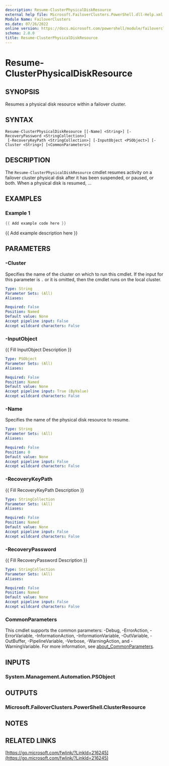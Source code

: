 ```yaml
---
description: Resume-ClusterPhysicalDiskResource
external help file: Microsoft.FailoverClusters.PowerShell.dll-Help.xml
Module Name: FailoverClusters
ms.date: 07/26/2022
online version: https://docs.microsoft.com/powershell/module/failoverclusters/resume-clusterphysicaldiskresource?view=windowsserver2022-ps&wt.mc_id=ps-gethelp
schema: 2.0.0
title: Resume-ClusterPhysicalDiskResource
---
```


# Resume-ClusterPhysicalDiskResource

## SYNOPSIS
Resumes a physical disk resource within a failover cluster.

## SYNTAX

```
Resume-ClusterPhysicalDiskResource [[-Name] <String>] [-RecoveryPassword <StringCollection>]
 [-RecoveryKeyPath <StringCollection>] [-InputObject <PSObject>] [-Cluster <String>] [<CommonParameters>]
```

## DESCRIPTION
The `Resume-ClusterPhysicalDiskResource` cmdlet resumes activity on a failover cluster physical
disk after it has been suspended, or paused, or both. When a physical disk is resumed, ...

## EXAMPLES

### Example 1
```powershell
{{ Add example code here }}
```

{{ Add example description here }}

## PARAMETERS

### -Cluster
Specifies the name of the cluster on which to run this cmdlet.
If the input for this parameter is `.` or it is omitted, then the cmdlet runs on the local cluster.

```yaml
Type: String
Parameter Sets: (All)
Aliases:

Required: False
Position: Named
Default value: None
Accept pipeline input: False
Accept wildcard characters: False
```

### -InputObject
{{ Fill InputObject Description }}

```yaml
Type: PSObject
Parameter Sets: (All)
Aliases:

Required: False
Position: Named
Default value: None
Accept pipeline input: True (ByValue)
Accept wildcard characters: False
```

### -Name
Specifies the name of the physical disk resource to resume.

```yaml
Type: String
Parameter Sets: (All)
Aliases:

Required: False
Position: 0
Default value: None
Accept pipeline input: False
Accept wildcard characters: False
```

### -RecoveryKeyPath
{{ Fill RecoveryKeyPath Description }}

```yaml
Type: StringCollection
Parameter Sets: (All)
Aliases:

Required: False
Position: Named
Default value: None
Accept pipeline input: False
Accept wildcard characters: False
```

### -RecoveryPassword
{{ Fill RecoveryPassword Description }}

```yaml
Type: StringCollection
Parameter Sets: (All)
Aliases:

Required: False
Position: Named
Default value: None
Accept pipeline input: False
Accept wildcard characters: False
```

### CommonParameters
This cmdlet supports the common parameters: -Debug, -ErrorAction, -ErrorVariable,
-InformationAction, -InformationVariable, -OutVariable, -OutBuffer, -PipelineVariable, -Verbose,
-WarningAction, and -WarningVariable. For more information, see
[about_CommonParameters](http://go.microsoft.com/fwlink/?LinkID=113216).

## INPUTS

### System.Management.Automation.PSObject

## OUTPUTS

### Microsoft.FailoverClusters.PowerShell.ClusterResource

## NOTES

## RELATED LINKS

[https://go.microsoft.com/fwlink/?LinkId=216245](https://go.microsoft.com/fwlink/?LinkId=216245)

